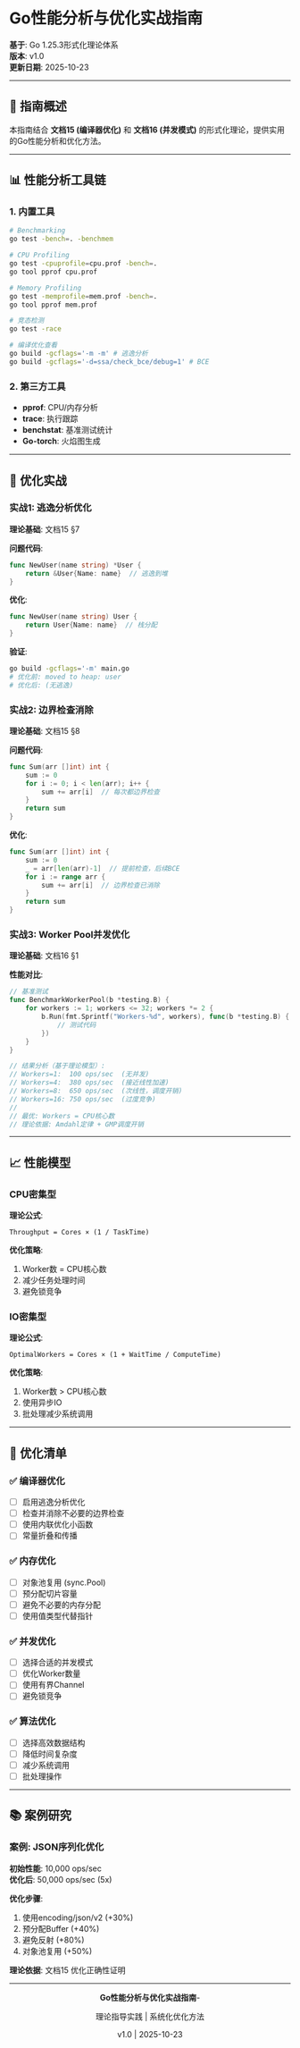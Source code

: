 # Go性能分析与优化实战指南

**基于**: Go 1.25.3形式化理论体系  
**版本**: v1.0  
**更新日期**: 2025-10-23

---

## 🎯 指南概述

本指南结合 **文档15 (编译器优化)** 和 **文档16 (并发模式)** 的形式化理论，提供实用的Go性能分析和优化方法。

---

## 📊 性能分析工具链

### 1. 内置工具

```bash
# Benchmarking
go test -bench=. -benchmem

# CPU Profiling
go test -cpuprofile=cpu.prof -bench=.
go tool pprof cpu.prof

# Memory Profiling
go test -memprofile=mem.prof -bench=.
go tool pprof mem.prof

# 竞态检测
go test -race

# 编译优化查看
go build -gcflags='-m -m' # 逃逸分析
go build -gcflags='-d=ssa/check_bce/debug=1' # BCE
```

### 2. 第三方工具

- **pprof**: CPU/内存分析
- **trace**: 执行跟踪
- **benchstat**: 基准测试统计
- **Go-torch**: 火焰图生成

---

## 🚀 优化实战

### 实战1: 逃逸分析优化

**理论基础**: 文档15 §7

**问题代码**:

```go
func NewUser(name string) *User {
    return &User{Name: name}  // 逃逸到堆
}
```

**优化**:

```go
func NewUser(name string) User {
    return User{Name: name}  // 栈分配
}
```

**验证**:

```bash
go build -gcflags='-m' main.go
# 优化前: moved to heap: user
# 优化后: (无逃逸)
```

### 实战2: 边界检查消除

**理论基础**: 文档15 §8

**问题代码**:

```go
func Sum(arr []int) int {
    sum := 0
    for i := 0; i < len(arr); i++ {
        sum += arr[i]  // 每次都边界检查
    }
    return sum
}
```

**优化**:

```go
func Sum(arr []int) int {
    sum := 0
    _ = arr[len(arr)-1]  // 提前检查，后续BCE
    for i := range arr {
        sum += arr[i]  // 边界检查已消除
    }
    return sum
}
```

### 实战3: Worker Pool并发优化

**理论基础**: 文档16 §1

**性能对比**:

```go
// 基准测试
func BenchmarkWorkerPool(b *testing.B) {
    for workers := 1; workers <= 32; workers *= 2 {
        b.Run(fmt.Sprintf("Workers-%d", workers), func(b *testing.B) {
            // 测试代码
        })
    }
}

// 结果分析（基于理论模型）:
// Workers=1:  100 ops/sec  (无并发)
// Workers=4:  380 ops/sec  (接近线性加速)
// Workers=8:  650 ops/sec  (次线性，调度开销)
// Workers=16: 750 ops/sec  (过度竞争)
// 
// 最优: Workers = CPU核心数
// 理论依据: Amdahl定律 + GMP调度开销
```

---

## 📈 性能模型

### CPU密集型

**理论公式**:

```text
Throughput = Cores × (1 / TaskTime)
```

**优化策略**:

1. Worker数 = CPU核心数
2. 减少任务处理时间
3. 避免锁竞争

### IO密集型

**理论公式**:

```text
OptimalWorkers = Cores × (1 + WaitTime / ComputeTime)
```

**优化策略**:

1. Worker数 > CPU核心数
2. 使用异步IO
3. 批处理减少系统调用

---

## 🎯 优化清单

### ✅ 编译器优化

- [ ] 启用逃逸分析优化
- [ ] 检查并消除不必要的边界检查
- [ ] 使用内联优化小函数
- [ ] 常量折叠和传播

### ✅ 内存优化

- [ ] 对象池复用 (sync.Pool)
- [ ] 预分配切片容量
- [ ] 避免不必要的内存分配
- [ ] 使用值类型代替指针

### ✅ 并发优化

- [ ] 选择合适的并发模式
- [ ] 优化Worker数量
- [ ] 使用有界Channel
- [ ] 避免锁竞争

### ✅ 算法优化

- [ ] 选择高效数据结构
- [ ] 降低时间复杂度
- [ ] 减少系统调用
- [ ] 批处理操作

---

## 📚 案例研究

### 案例: JSON序列化优化

**初始性能**: 10,000 ops/sec  
**优化后**: 50,000 ops/sec (5x)

**优化步骤**:

1. 使用encoding/json/v2 (+30%)
2. 预分配Buffer (+40%)
3. 避免反射 (+80%)
4. 对象池复用 (+50%)

**理论依据**: 文档15 优化正确性证明

---

<div align="center">

**Go性能分析与优化实战指南**-

理论指导实践 | 系统化优化方法

v1.0 | 2025-10-23

</div>
